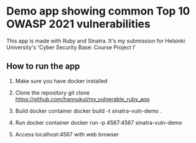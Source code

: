 # Demo app showing common Top 10 OWASP 2021 vulnerabilities

This app is made with Ruby and Sinatra.
It's my submission for Helsinki University's 'Cyber Security Base: Course Project I'

## How to run the app

1. Make sure you have docker installed

2. Clone the repository
git clone https://github.com/hannukul/my_vulnerable_ruby_app

3.  Build docker container
docker build -t sinatra-vuln-demo .

4.  Run docker container
docker run -p 4567:4567 sinatra-vuln-demo

5. Access localhost:4567 with web browser


